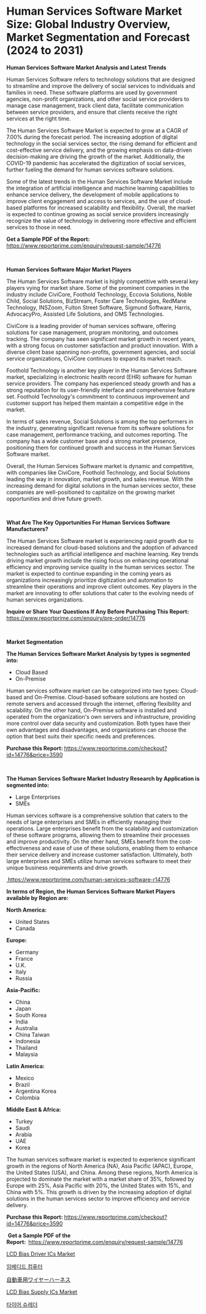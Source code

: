 <p><h1>Human Services Software Market Size: Global Industry Overview, Market Segmentation and Forecast (2024 to 2031)</h1></p><p><strong>Human Services Software Market Analysis and Latest Trends</strong></p>
<p><p>Human Services Software refers to technology solutions that are designed to streamline and improve the delivery of social services to individuals and families in need. These software platforms are used by government agencies, non-profit organizations, and other social service providers to manage case management, track client data, facilitate communication between service providers, and ensure that clients receive the right services at the right time.</p><p>The Human Services Software Market is expected to grow at a CAGR of 7.00% during the forecast period. The increasing adoption of digital technology in the social services sector, the rising demand for efficient and cost-effective service delivery, and the growing emphasis on data-driven decision-making are driving the growth of the market. Additionally, the COVID-19 pandemic has accelerated the digitization of social services, further fueling the demand for human services software solutions.</p><p>Some of the latest trends in the Human Services Software Market include the integration of artificial intelligence and machine learning capabilities to enhance service delivery, the development of mobile applications to improve client engagement and access to services, and the use of cloud-based platforms for increased scalability and flexibility. Overall, the market is expected to continue growing as social service providers increasingly recognize the value of technology in delivering more effective and efficient services to those in need.</p></p>
<p><strong>Get a Sample PDF of the Report:&nbsp;</strong> <a href="https://www.reportprime.com/enquiry/request-sample/14776">https://www.reportprime.com/enquiry/request-sample/14776</a></p>
<p>&nbsp;</p>
<p><strong>Human Services Software Major Market Players</strong></p>
<p><p>The Human Services Software market is highly competitive with several key players vying for market share. Some of the prominent companies in the industry include CiviCore, Foothold Technology, Eccovia Solutions, Noble Child, Social Solutions, BizStream, Foster Care Technologies, RedMane Technology, INSZoom, Fulton Street Software, Sigmund Software, Harris, AdvocacyPro, Assisted Life Solutions, and OMS Technologies.</p><p>CiviCore is a leading provider of human services software, offering solutions for case management, program monitoring, and outcomes tracking. The company has seen significant market growth in recent years, with a strong focus on customer satisfaction and product innovation. With a diverse client base spanning non-profits, government agencies, and social service organizations, CiviCore continues to expand its market reach.</p><p>Foothold Technology is another key player in the Human Services Software market, specializing in electronic health record (EHR) software for human service providers. The company has experienced steady growth and has a strong reputation for its user-friendly interface and comprehensive feature set. Foothold Technology's commitment to continuous improvement and customer support has helped them maintain a competitive edge in the market.</p><p>In terms of sales revenue, Social Solutions is among the top performers in the industry, generating significant revenue from its software solutions for case management, performance tracking, and outcomes reporting. The company has a wide customer base and a strong market presence, positioning them for continued growth and success in the Human Services Software market.</p><p>Overall, the Human Services Software market is dynamic and competitive, with companies like CiviCore, Foothold Technology, and Social Solutions leading the way in innovation, market growth, and sales revenue. With the increasing demand for digital solutions in the human services sector, these companies are well-positioned to capitalize on the growing market opportunities and drive future growth.</p></p>
<p>&nbsp;</p>
<p><strong>What Are The Key Opportunities For Human Services Software Manufacturers?</strong></p>
<p><p>The Human Services Software market is experiencing rapid growth due to increased demand for cloud-based solutions and the adoption of advanced technologies such as artificial intelligence and machine learning. Key trends driving market growth include the rising focus on enhancing operational efficiency and improving service quality in the human services sector. The market is expected to continue expanding in the coming years as organizations increasingly prioritize digitization and automation to streamline their operations and improve client outcomes. Key players in the market are innovating to offer solutions that cater to the evolving needs of human services organizations.</p></p>
<p><strong>Inquire or Share Your Questions If Any Before Purchasing This Report:</strong> <a href="https://www.reportprime.com/enquiry/pre-order/14776">https://www.reportprime.com/enquiry/pre-order/14776</a></p>
<p>&nbsp;</p>
<p><strong>Market Segmentation</strong></p>
<p><strong>The Human Services Software Market Analysis by types is segmented into:</strong></p>
<p><ul><li>Cloud Based</li><li>On-Premise</li></ul></p>
<p><p>Human services software market can be categorized into two types: Cloud-based and On-Premise. Cloud-based software solutions are hosted on remote servers and accessed through the internet, offering flexibility and scalability. On the other hand, On-Premise software is installed and operated from the organization's own servers and infrastructure, providing more control over data security and customization. Both types have their own advantages and disadvantages, and organizations can choose the option that best suits their specific needs and preferences.</p></p>
<p><strong>Purchase this Report:&nbsp;</strong><a href="https://www.reportprime.com/checkout?id=14776&price=3590">https://www.reportprime.com/checkout?id=14776&price=3590</a></p>
<p>&nbsp;</p>
<p><strong>The Human Services Software Market Industry Research by Application is segmented into:</strong></p>
<p><ul><li>Large Enterprises</li><li>SMEs</li></ul></p>
<p><p>Human services software is a comprehensive solution that caters to the needs of large enterprises and SMEs in efficiently managing their operations. Large enterprises benefit from the scalability and customization of these software programs, allowing them to streamline their processes and improve productivity. On the other hand, SMEs benefit from the cost-effectiveness and ease of use of these solutions, enabling them to enhance their service delivery and increase customer satisfaction. Ultimately, both large enterprises and SMEs utilize human services software to meet their unique business requirements and drive growth.</p></p>
<p><a href="https://www.reportprime.com/human-services-software-r14776">&nbsp;https://www.reportprime.com/human-services-software-r14776</a></p>
<p><strong>In terms of Region, the Human Services Software Market Players available by Region are:</strong></p>
<p>
    <p> <strong> North America: </strong>
        <ul>
            <li>United States</li>
            <li>Canada</li>
        </ul>
        </p> 
    <p> <strong> Europe: </strong>
        <ul>
            <li>Germany</li>
            <li>France</li>
            <li>U.K.</li>
            <li>Italy</li>
            <li>Russia</li>
        </ul>
        </p> 
    <p> <strong> Asia-Pacific: </strong>
        <ul>
            <li>China</li>
            <li>Japan</li>
            <li>South Korea</li>
            <li>India</li>
            <li>Australia</li>
            <li>China Taiwan</li>
            <li>Indonesia</li>
            <li>Thailand</li>
            <li>Malaysia</li>
        </ul>
        </p> 
    <p> <strong> Latin America: </strong>
        <ul>
            <li>Mexico</li>
            <li>Brazil</li>
            <li>Argentina Korea</li>
            <li>Colombia</li>
        </ul>
        </p> 
    <p> <strong> Middle East & Africa: </strong>
        <ul>
            <li>Turkey</li>
            <li>Saudi</li>
            <li>Arabia</li>
            <li>UAE</li>
            <li>Korea</li>
        </ul>
    </p>
    </p>
<p><p>The human services software market is expected to experience significant growth in the regions of North America (NA), Asia Pacific (APAC), Europe, the United States (USA), and China. Among these regions, North America is projected to dominate the market with a market share of 35%, followed by Europe with 25%, Asia Pacific with 20%, the United States with 15%, and China with 5%. This growth is driven by the increasing adoption of digital solutions in the human services sector to improve efficiency and service delivery.</p></p>
<p><strong>Purchase this Report: </strong><a href="https://www.reportprime.com/checkout?id=14776&price=3590">https://www.reportprime.com/checkout?id=14776&price=3590</a></p>
<p>&nbsp;<strong>Get a Sample PDF of the Report:&nbsp;&nbsp;</strong><a href="https://www.reportprime.com/enquiry/request-sample/14776">https://www.reportprime.com/enquiry/request-sample/14776</a></p>
<p><strong></strong></p>
<p><p><a href="https://medium.com/@nyahmertz1936/lcd-bias-driver-ics-market-a-global-and-regional-analysis-focus-on-end-user-product-and-region-c11572ac3970">LCD Bias Driver ICs Market</a></p><p><a href="https://medium.com/@monaboyer1926/%EC%9E%84%EB%B2%A0%EB%94%94%EB%93%9C-%EC%BB%B4%ED%93%A8%ED%84%B0-%EC%8B%9C%EC%9E%A5-%EC%A0%90%EC%9C%A0%EC%9C%A8-%EA%B7%9C%EB%AA%A8-%ED%8A%B8%EB%A0%8C%EB%93%9C-%EC%82%B0%EC%97%85-%EB%B6%84%EC%84%9D-%EB%B3%B4%EA%B3%A0%EC%84%9C-%EC%9D%91%EC%9A%A9-%EB%B6%84%EC%95%BC-%EA%B5%AD%EB%B0%A9-%EB%B0%8F-%ED%95%AD%EA%B3%B5%EC%9A%B0%EC%A3%BC-%ED%86%B5%EC%8B%A0-%EC%9D%98%EB%A3%8C-%EC%9E%90%EB%8F%99%ED%99%94-%EB%B0%8F-%EC%A0%9C%EC%96%B4-%EC%9E%90%EB%8F%99%EC%B0%A8-%EB%B0%8F-%EC%9A%B4%EC%86%A1-%EA%B8%B0%ED%83%80-%EC%9C%A0%ED%98%95-arm-46f15d583ad2">임베디드 컴퓨터</a></p><p><a href="https://medium.com/@jackrichards5445/%E8%87%AA%E5%8B%95%E8%BB%8A%E7%94%A8%E3%83%AF%E3%82%A4%E3%83%A4%E3%83%BC%E3%83%8F%E3%83%BC%E3%83%8D%E3%82%B9%E3%81%AE%E4%B8%96%E7%95%8C%E5%B8%82%E5%A0%B4%E8%A6%8F%E6%A8%A1%E3%81%AF-%E6%A5%AD%E7%95%8C%E3%81%AE%E4%BA%88%E6%B8%AC%E3%81%AB%E3%82%88%E3%82%8B%E3%81%A8-2024%E5%B9%B4%E3%81%8B%E3%82%892031%E5%B9%B4%E3%81%BE%E3%81%A7%E3%81%AE%E9%96%93%E3%81%AB11-4-%E3%81%AE%E5%B9%B4%E9%96%93%E6%88%90%E9%95%B7%E7%8E%87-cagr-%E3%82%92%E7%B5%8C%E9%A8%93%E3%81%99%E3%82%8B%E3%81%A8%E4%BA%88%E6%83%B3%E3%81%95%E3%82%8C%E3%81%A6%E3%81%84%E3%81%BE%E3%81%99-c9b273b1483d">自動車用ワイヤーハーネス</a></p><p><a href="https://medium.com/@nyahmertz1936/strategic-insights-into-global-lcd-bias-supply-ics-market-trends-2024-2031-covered-in-125-0f4e8a895955">LCD Bias Supply ICs Market</a></p><p><a href="https://medium.com/@simeonbode1/%ED%83%80%EC%9D%B4%EC%96%B4-%ED%8C%8C%EC%87%84%EA%B8%B0-%EC%8B%9C%EC%9E%A5-%EC%A0%90%EC%9C%A0%EC%9C%A8-%EA%B7%9C%EB%AA%A8-%ED%8A%B8%EB%A0%8C%EB%93%9C-%EC%82%B0%EC%97%85-%EB%B6%84%EC%84%9D-%EB%B3%B4%EA%B3%A0%EC%84%9C-%EC%9D%91%EC%9A%A9-%ED%94%84%EB%A1%9C%EA%B7%B8%EB%9E%A8-%EB%B3%84-%EA%B3%A0%EB%AC%B4-%ED%83%80%EC%9D%B4%EC%96%B4-%ED%8C%8C%EC%87%84-%EB%B0%A9%EC%82%AC%ED%98%95-%ED%83%80%EC%9D%B4%EC%96%B4-%ED%8C%8C%EC%87%84-%EA%B8%B0%ED%83%80-%EC%9C%A0%ED%98%95-%EB%B3%84-%EC%A0%84%EA%B8%B0-%ED%83%80%EC%9D%B4%EC%96%B4-%ED%8C%8C%EC%87%84%EA%B8%B0-%EC%9C%A0%EC%95%95-%ED%83%80%EC%9D%B4%EC%96%B4-f62145cbe3f5">타이어 슈레더</a></p></p>